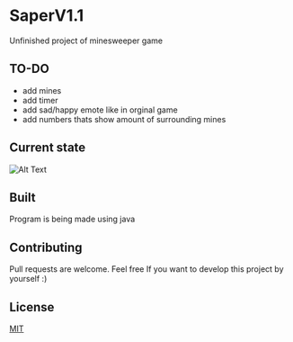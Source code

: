 # SaperV1.1

Unfinished project of minesweeper game

## TO-DO
- add mines
- add timer
- add sad/happy emote like in orginal game
- add numbers thats show amount of surrounding mines

## Current state
![Alt Text](http://g.recordit.co/9WswTIvRkS.gif)

## Built

Program is being made using java

## Contributing
Pull requests are welcome. Feel free If you want to develop this project by yourself :)

## License
[MIT](https://choosealicense.com/licenses/mit/)
